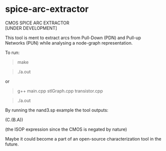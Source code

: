 # spice-arc-extractor
CMOS SPICE ARC EXTRACTOR <br>
[UNDER DEVELOPMENT] <br>

This tool is ment to extract arcs from Pull-Down (PDN) and Pull-up Networks (PUN) while analysing a node-graph representation.

To run:

>make

>./a.out <spice file>

or

>g++ main.cpp stlGraph.cpp transistor.cpp

>./a.out <spice file>

By running the nand3.sp example the tool outputs:

(C.(B.A))

(the ISOP expression since the CMOS is negated by nature)



Maybe it could become a part of an open-source characterization tool in the future.
